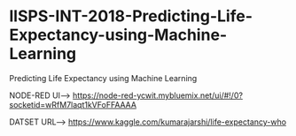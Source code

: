 # llSPS-INT-2018-Predicting-Life-Expectancy-using-Machine-Learning
Predicting Life Expectancy using Machine Learning

NODE-RED UI--> https://node-red-ycwit.mybluemix.net/ui/#!/0?socketid=wRfM7laqt1kVFoFFAAAA

DATSET URL--> https://www.kaggle.com/kumarajarshi/life-expectancy-who

